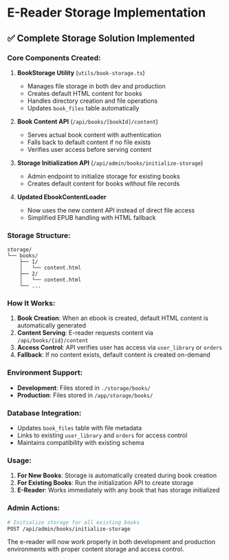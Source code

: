 # E-Reader Storage Implementation

## ✅ Complete Storage Solution Implemented

### Core Components Created:

1. **BookStorage Utility** (`utils/book-storage.ts`)
   - Manages file storage in both dev and production
   - Creates default HTML content for books
   - Handles directory creation and file operations
   - Updates `book_files` table automatically

2. **Book Content API** (`/api/books/[bookId]/content`)
   - Serves actual book content with authentication
   - Falls back to default content if no file exists
   - Verifies user access before serving content

3. **Storage Initialization API** (`/api/admin/books/initialize-storage`)
   - Admin endpoint to initialize storage for existing books
   - Creates default content for books without file records

4. **Updated EbookContentLoader** 
   - Now uses the new content API instead of direct file access
   - Simplified EPUB handling with HTML fallback

### Storage Structure:
```
storage/
└── books/
    ├── 1/
    │   └── content.html
    ├── 2/
    │   └── content.html
    └── ...
```

### How It Works:

1. **Book Creation**: When an ebook is created, default HTML content is automatically generated
2. **Content Serving**: E-reader requests content via `/api/books/{id}/content`
3. **Access Control**: API verifies user has access via `user_library` or `orders`
4. **Fallback**: If no content exists, default content is created on-demand

### Environment Support:

- **Development**: Files stored in `./storage/books/`
- **Production**: Files stored in `/app/storage/books/`

### Database Integration:

- Updates `book_files` table with file metadata
- Links to existing `user_library` and `orders` for access control
- Maintains compatibility with existing schema

### Usage:

1. **For New Books**: Storage is automatically created during book creation
2. **For Existing Books**: Run the initialization API to create storage
3. **E-Reader**: Works immediately with any book that has storage initialized

### Admin Actions:

```bash
# Initialize storage for all existing books
POST /api/admin/books/initialize-storage
```

The e-reader will now work properly in both development and production environments with proper content storage and access control.